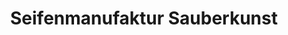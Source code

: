 ---
title: "Seifenmanufaktur Sauberkunst"
url: /berlin/seifenmanufaktur-sauberkunst/
shop: Drogerie
---